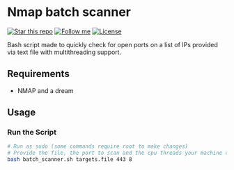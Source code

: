 # Nmap batch scanner

[![Star this repo](https://img.shields.io/github/stars/Dyarven/nmap_batch_scan?style=social)](https://github.com/Dyarven/haproxy-socat-swiss-knife/stargazers)
[![Follow me](https://img.shields.io/github/followers/Dyarven?style=social)](https://github.com/Dyarven)
[![License](https://img.shields.io/github/license/Dyarven/nmap_batch_scan)](https://github.com/Dyarven/haproxy-socat-swiss-knife/blob/main/LICENSE)

Bash script made to quickly check for open ports on a list of IPs provided via text file with multithreading support.

## Requirements
- NMAP and a  dream


## Usage
### Run the Script
```bash
# Run as sudo (some commands require root to make changes)
# Provide the file, the port to scan and the cpu threads your machine can handle:
bash batch_scanner.sh targets.file 443 8
```

